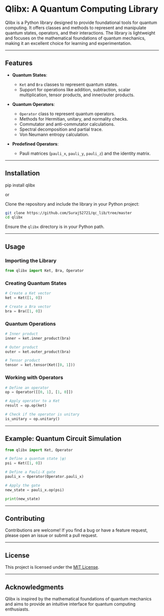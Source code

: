 # Qlibx: A Quantum Computing Library

Qlibx is a Python library designed to provide foundational tools for quantum computing. It offers classes and methods to represent and manipulate quantum states, operators, and their interactions. The library is lightweight and focuses on the mathematical foundations of quantum mechanics, making it an excellent choice for learning and experimentation.

---

## Features

- **Quantum States**:
    - `Ket` and `Bra` classes to represent quantum states.
    - Support for operations like addition, subtraction, scalar multiplication, tensor products, and inner/outer products.

- **Quantum Operators**:
    - `Operator` class to represent quantum operators.
    - Methods for Hermitian, unitary, and normality checks.
    - Commutator and anti-commutator calculations.
    - Spectral decomposition and partial trace.
    - Von Neumann entropy calculation.

- **Predefined Operators**:
    - Pauli matrices (`pauli_x`, `pauli_y`, `pauli_z`) and the identity matrix.

---

## Installation

pip install qlibx

or

Clone the repository and include the library in your Python project:

```bash
git clone https://github.com/Suraj52721/qc_lib/tree/master
cd qlibx
```

Ensure the `qlibx` directory is in your Python path.

---

## Usage

### Importing the Library

```python
from qlibx import Ket, Bra, Operator
```

### Creating Quantum States

```python
# Create a Ket vector
ket = Ket([1, 0])

# Create a Bra vector
bra = Bra([1, 0])
```

### Quantum Operations

```python
# Inner product
inner = ket.inner_product(bra)

# Outer product
outer = ket.outer_product(bra)

# Tensor product
tensor = ket.tensor(Ket([0, 1]))
```

### Working with Operators

```python
# Define an operator
op = Operator([[0, 1], [1, 0]])

# Apply operator to a Ket
result = op.op(ket)

# Check if the operator is unitary
is_unitary = op.unitary()
```

---

## Example: Quantum Circuit Simulation

```python
from qlibx import Ket, Operator

# Define a quantum state |ψ⟩
psi = Ket([1, 0])

# Define a Pauli-X gate
pauli_x = Operator(Operator.pauli_x)

# Apply the gate
new_state = pauli_x.op(psi)

print(new_state)
```

---

## Contributing

Contributions are welcome! If you find a bug or have a feature request, please open an issue or submit a pull request.

---

## License

This project is licensed under the [MIT License](LICENSE).

---

## Acknowledgments

Qlibx is inspired by the mathematical foundations of quantum mechanics and aims to provide an intuitive interface for quantum computing enthusiasts.
